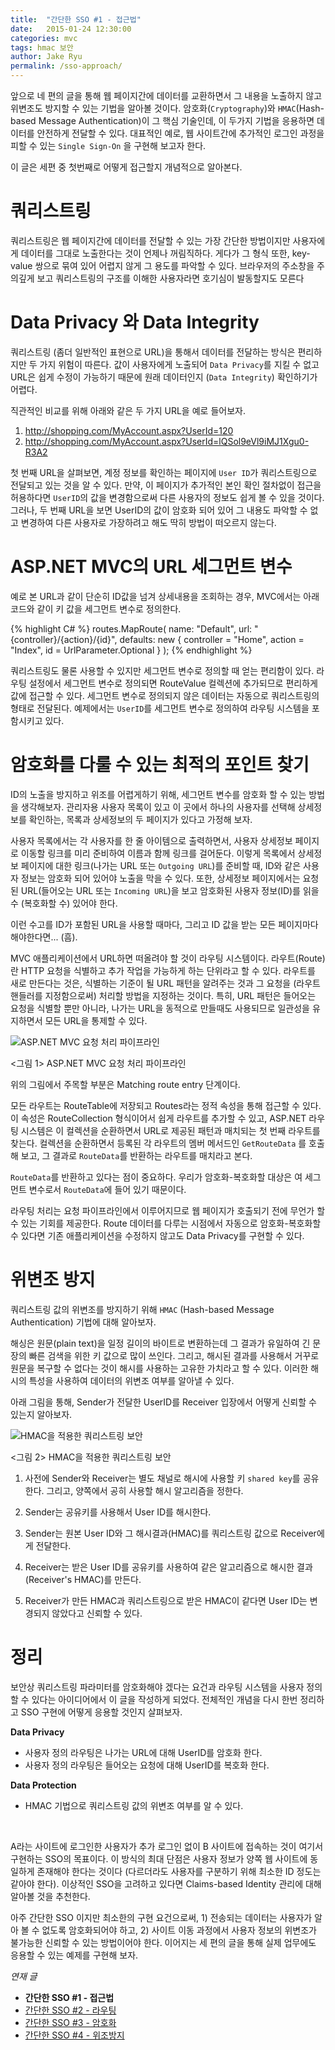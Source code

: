 ```yaml
---
title:  "간단한 SSO #1 - 접근법"
date:   2015-01-24 12:30:00
categories: mvc
tags: hmac 보안
author: Jake Ryu
permalink: /sso-approach/
---
```


앞으로 네 편의 글을 통해 웹 페이지간에 데이터를 교환하면서 그 내용을 노출하지 않고 위변조도 방지할 수 있는 기법을 알아볼 것이다. 암호화(`Cryptography`)와 `HMAC`(Hash-based Message Authentication)이 그 핵심 기술인데, 이 두가지 기법을 응용하면 데이터를 안전하게 전달할 수 있다. 대표적인 예로, 웹 사이트간에 추가적인 로그인 과정을 피할 수 있는 `Single Sign-On` 을 구현해 보고자 한다. 

이 글은 세편 중 첫번째로 어떻게 접근할지 개념적으로 알아본다. 


# 쿼리스트링

쿼리스트링은 웹 페이지간에 데이터를 전달할 수 있는 가장 간단한 방법이지만 사용자에게 데이터를 그대로 노출한다는 것이 언제나 꺼림직하다. 게다가 그 형식 또한, key-value 쌍으로 묶여 있어 어렵지 않게 그 용도를 파악할 수 있다. 브라우저의 주소창을 주의깊게 보고 쿼리스트링의 구조를 이해한 사용자라면 호기심이 발동할지도 모른다

# Data Privacy 와 Data Integrity

쿼리스트링 (좀더 일반적인 표현으로 URL)을 통해서 데이터를 전달하는 방식은 편리하지만 두 가지 위험이 따른다. 값이 사용자에게 노출되어 `Data Privacy`를 지킬 수 없고 URL은 쉽게 수정이 가능하기 때문에 원래 데이터인지 (`Data Integrity`) 확인하기가 어렵다. 

직관적인 비교를 위해 아래와 같은 두 가지 URL을 예로 들어보자. 

1. http://shopping.com/MyAccount.aspx?UserId=120
2. http://shopping.com/MyAccount.aspx?UserId=lQSol9eVl9iMJ1Xgu0-R3A2

첫 번째 URL을 살펴보면, 계정 정보를 확인하는 페이지에 `User ID`가 쿼리스트링으로 전달되고 있는 것을 알 수 있다. 만약, 이 페이지가 추가적인 본인 확인 절차없이 접근을 허용하다면 `UserID`의 값을 변경함으로써 다른 사용자의 정보도 쉽게 볼 수 있을 것이다. 그러나, 두 번째 URL을 보면 UserID의 값이 암호화 되어 있어 그 내용도 파악할 수 없고 변경하여 다른 사용자로 가장하려고 해도 딱히 방법이 떠오르지 않는다. 

# ASP.NET MVC의 URL 세그먼트 변수 

예로 본 URL과 같이 단순히 ID값을 넘겨 상세내용을 조회하는 경우, MVC에서는 아래 코드와 같이 키 값을 세그먼트 변수로 정의한다. 

{% highlight C# %}
routes.MapRoute(
            name: "Default",
            url: "{controller}/{action}/{id}",
            defaults: new { controller = "Home", action = "Index", id = UrlParameter.Optional }
        );
{% endhighlight %}

쿼리스트링도 물론 사용할 수 있지만 세그먼트 변수로 정의할 때 얻는 편리함이 있다. 라우팅 설정에서 세그먼트 변수로 정의되면 RouteValue 컬렉션에 추가되므로 편리하게 값에 접근할 수 있다. 세그먼트 변수로 정의되지 않은 데이터는 자동으로  쿼리스트링의 형태로 전달된다. 예제에서는 `UserID`를 세그먼트 변수로 정의하여 라우팅 시스템을 포함시키고 있다.

# 암호화를 다룰 수 있는 최적의 포인트 찾기

ID의 노출을 방지하고 위조를 어렵게하기 위해, 세그먼트 변수를 암호화 할 수 있는 방법을 생각해보자. 관리자용 사용자  목록이 있고 이 곳에서 하나의 사용자를 선택해 상세정보를 확인하는, 목록과 상세정보의 두 페이지가 있다고 가정해 보자. 

사용자 목록에서는 각 사용자를 한 줄 아이템으로 출력하면서, 사용자 상세정보 페이지로 이동할 링크를 미리 준비하여 이름과 함께 링크를 걸어둔다. 이렇게 목록에서 상세정보 페이지에 대한 링크(나가는 URL 또는 `Outgoing URL`)를 준비할 때, ID와 같은 사용자 정보는 암호화 되어 있어야 노출을 막을 수 있다. 또한, 상세정보 페이지에서는 요청된 URL(들어오는 URL 또는 `Incoming URL`)을 보고 암호화된 사용자 정보(ID)를 읽을 수 (복호화할 수) 있어야 한다. 

이런 수고를 ID가 포함된 URL을 사용할 때마다, 그리고 ID 값을 받는 모든 페이지마다 해야한다면... (흠). 

MVC 애플리케이션에서 URL하면 떠올려야 할 것이 라우팅 시스템이다. 라우트(Route)란 HTTP 요청을 식별하고 추가 작업을 가능하게 하는 단위라고 할 수 있다. 라우트를 새로 만든다는 것은, 식별하는 기준이 될 URL 패턴을 알려주는 것과 그 요청을 (라우트 핸들러를 지정함으로써) 처리할 방법을 지정하는 것이다. 특히, URL 패턴은 들어오는 요청을 식별할 뿐만 아니라, 나가는 URL을 동적으로 만들때도 사용되므로 일관성을 유지하면서 모든 URL을 통제할 수 있다. 

![ASP.NET MVC 요청 처리 파이프라인](/assets/mvc/mvc-request-pipeline.png)

<그림 1> ASP.NET MVC 요청 처리 파이프라인

위의 그림에서 주목할 부분은 Matching route entry 단계이다.

모든 라우트는 RouteTable에 저장되고 Routes라는 정적 속성을 통해 접근할 수 있다. 이 속성은 RouteCollection 형식이어서 쉽게 라우트를 추가할 수 있고, ASP.NET 라우팅 시스템은 이 컬렉션을 순환하면서 URL로 제공된 패턴과 매치되는 첫 번째 라우트를 찾는다. 컬렉션을 순환하면서 등록된 각 라우트의 멤버 메서드인 `GetRouteData` 를 호출해 보고, 그 결과로  `RouteData`를 반환하는 라우트를 매치라고 본다.

`RouteData`를 반환하고 있다는 점이 중요하다. 우리가 암호화-복호화할 대상은 여 세그먼트 변수로서 `RouteData`에 들어 있기 때문이다. 

라우팅 처리는 요청 파이프라인에서 이루어지므로 웹 페이지가 호출되기 전에 무언가 할 수 있는 기회를 제공한다. Route 데이터를 다루는 시점에서 자동으로 암호화-복호화할 수 있다면 기존 애플리케이션을 수정하지 않고도 Data Privacy를 구현할 수 있다.  

# 위변조 방지

쿼리스트링 값의 위변조를 방지하기 위해 `HMAC` (Hash-based Message Authentication) 기법에 대해 알아보자.

해싱은 원문(plain text)을 일정 길이의 바이트로 변환하는데 그 결과가 유일하여 긴 문장의 빠른 검색을 위한 키 값으로 많이 쓰인다. 그리고, 해시된 결과를 사용해서 거꾸로 원문을 복구할 수 없다는 것이 해시를 사용하는 고유한 가치라고 할 수 있다. 이러한 해시의 특성을 사용하여 데이터의 위변조 여부를 알아낼 수 있다. 

아래 그림을 통해, Sender가 전달한 UserID를 Receiver 입장에서 어떻게 신뢰할 수 있는지 알아보자. 

![HMAC을 적용한 쿼리스트링 보안](/assets/mvc/hmac.png)

<그림 2> HMAC을 적용한 쿼리스트링 보안

1. 사전에 Sender와 Receiver는 별도 채널로 해시에 사용할 키 `shared key`를 공유한다. 그리고, 양쪽에서 공히 사용할 해시 알고리즘을 정한다.

2. Sender는 공유키를 사용해서 User ID를 해시한다.

3. Sender는 원본 User ID와 그 해시결과(HMAC)를 쿼리스트링 값으로 Receiver에게 전달한다.

4. Receiver는 받은 User ID를 공유키를 사용하여 같은 알고리즘으로 해시한 결과(Receiver's HMAC)를 만든다.

5. Receiver가 만든 HMAC과 쿼리스트링으로 받은 HMAC이 같다면 User ID는 변경되지 않았다고 신뢰할 수 있다. 


# 정리

보안상 쿼리스트링 파라미터를 암호화해야 겠다는 요건과 라우팅 시스템을 사용자 정의할 수 있다는 아이디어에서 이 글을 작성하게 되었다. 전체적인 개념을 다시 한번 정리하고 SSO 구현에 어떻게 응용할 것인지 살펴보자. 

**Data Privacy**

- 사용자 정의 라우팅은 나가는 URL에 대해 UserID를 암호화 한다.
- 사용자 정의 라우팅은 들어오는 요청에 대해 UserID를 복호화 한다.

**Data Protection**

- HMAC 기법으로 쿼리스트링 값의 위변조 여부를 알 수 있다.

<br />

A라는 사이트에 로그인한 사용자가 추가 로그인 없이 B 사이트에 접속하는 것이 여기서 구현하는 SSO의 목표이다. 이 방식의 최대 단점은 사용자 정보가 양쪽 웹 사이트에 동일하게 존재해야 한다는 것이다 (다르더라도 사용자를 구분하기 위해 최소한 ID 정도는 같아야 한다). 이상적인 SSO을 고려하고 있다면 Claims-based Identity 관리에 대해 알아볼 것을 추천한다.

아주 간단한 SSO 이지만 최소한의 구현 요건으로써, 1) 전송되는 데이터는 사용자가 알아 볼 수 없도록 암호화되어야 하고, 2) 사이트 이동 과정에서 사용자 정보의 위변조가 불가능한 신뢰할 수 있는 방법이어야 한다. 이어지는 세 편의 글을 통해 실제 업무에도 응용할 수 있는 예제를 구현해 보자.

*연재 글*

- **간단한 SSO #1 - 접근법**
- [간단한 SSO #2 - 라우팅](/sso-routing/)
- [간단한 SSO #3 - 암호화](/sso-encryption/)
- [간단한 SSO #4 - 위조방지](/sso-hmac/)